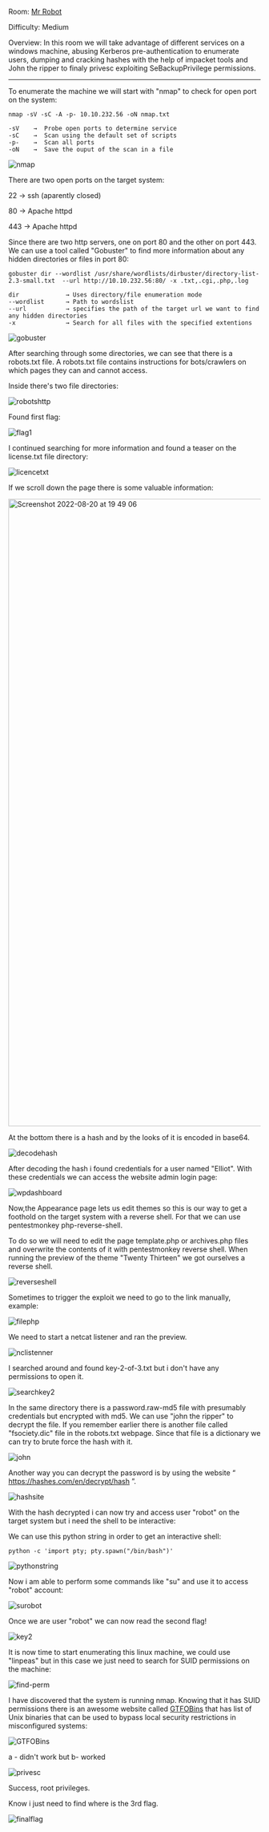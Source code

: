 Room: [Mr Robot](https://tryhackme.com/room/mrrobot)

Difficulty: Medium

Overview: In this room we will take advantage of different services on a windows machine, abusing Kerberos pre-authentication to enumerate users, dumping and cracking hashes with the help of impacket tools and John the ripper to finaly privesc exploiting SeBackupPrivilege permissions.

-----------------------------------------------------------------------------------------------------------------------------------------------------------

To enumerate the machine we will start with "nmap" to check for open port on the system:

```
nmap -sV -sC -A -p- 10.10.232.56 -oN nmap.txt

-sV    →  Probe open ports to determine service
-sC    →  Scan using the default set of scripts
-p-    →  Scan all ports
-oN    →  Save the ouput of the scan in a file
```

![nmap](https://user-images.githubusercontent.com/76821053/185758960-07557961-4579-40ec-91eb-2f90a6352289.png)

There are two open ports on the target system:

22 → ssh (aparently closed)

80 → Apache httpd

443 → Apache httpd

Since there are two http servers, one on port 80 and the other on port 443. We can use a tool called "Gobuster" to find more information about any hidden directories or files in port 80:

```
gobuster dir --wordlist /usr/share/wordlists/dirbuster/directory-list-2.3-small.txt  --url http://10.10.232.56:80/ -x .txt,.cgi,.php,.log

dir             → Uses directory/file enumeration mode
--wordlist      → Path to wordslist 
--url           → specifies the path of the target url we want to find any hidden directories
-x              → Search for all files with the specified extentions 
```

![gobuster](https://user-images.githubusercontent.com/76821053/185759356-5426e858-a36f-4de9-80d4-3239fdbe3737.png)

After searching through some directories, we can see that there is a robots.txt file. A robots.txt file contains instructions for bots/crawlers on which pages they can and cannot access.

Inside there's two file directories:

![robotshttp](https://user-images.githubusercontent.com/76821053/185761286-1961b69d-3fea-4594-9ea9-313ec5ef5aef.png)

Found first flag:

![flag1](https://user-images.githubusercontent.com/76821053/185761507-25c3ab56-b750-4164-ab33-9276605ca8df.png)

I continued searching for more information and found a teaser on the license.txt file directory:

![licencetxt](https://user-images.githubusercontent.com/76821053/185761854-87496a4b-3947-49f0-8bae-4a7d38db47e1.png)

If we scroll down the page there is some valuable information:

<img width="1252" alt="Screenshot 2022-08-20 at 19 49 06" src="https://user-images.githubusercontent.com/76821053/185762146-e12f24da-e99b-4d8d-be52-239d65b30c9a.png">

At the bottom there is a hash and by the looks of it is encoded in base64.

![decodehash](https://user-images.githubusercontent.com/76821053/185762231-7686c7d6-b8fb-4337-b674-747ca521271f.png)

After decoding the hash i found credentials for a user named "Elliot". With these credentials we can access the website admin login page:

![wpdashboard](https://user-images.githubusercontent.com/76821053/185762692-9b53da6b-2af4-4936-b93d-b0b0dc7e36b9.png)

Now,the Appearance page lets us edit themes so this is our way to get a foothold on the target system with a reverse shell. For that we can use pentestmonkey php-reverse-shell.

To do so we will need to edit the page template.php or archives.php files and overwrite the contents of it with pentestmonkey reverse shell. When running the preview of the theme "Twenty Thirteen" we got ourselves a reverse shell.

![reverseshell](https://user-images.githubusercontent.com/76821053/185798374-fd0657da-d16f-49c7-bf0d-45625933d674.png)

Sometimes to trigger the exploit we need to go to the link manually, example:

![filephp](https://user-images.githubusercontent.com/76821053/185798206-ee8141f9-c958-4059-a348-53aacadb7115.png)

We need to start a netcat listener and ran the preview.
 
![nclistenner](https://user-images.githubusercontent.com/76821053/185799814-01ab194d-113d-40fc-87f6-73785179fc84.png)

I searched around and found key-2-of-3.txt but i don't have any permissions to open it.

![searchkey2](https://user-images.githubusercontent.com/76821053/185799969-2f6c1e13-88a3-4c34-964b-0197cfffa27e.png)

In the same directory there is a password.raw-md5 file with presumably credentials but encrypted with md5. We can use "john the ripper" to decrypt the file. If you remember earlier there is another file called "fsociety.dic" file in the robots.txt webpage. Since that file is a dictionary we can try to brute force the hash with it.

![john](https://user-images.githubusercontent.com/76821053/185799991-7d97c9c6-401b-4be2-aacc-96de65a0f33d.png)

Another way you can decrypt the password is by using the website “ https://hashes.com/en/decrypt/hash ”.

![hashsite](https://user-images.githubusercontent.com/76821053/185800020-6092c907-6b53-4b24-9120-d7adfb2b5eb2.png)

With the hash decrypted i can now try and access user "robot" on the target system but i need the shell to be interactive:

We can use this python string in order to get an interactive shell:

```
python -c 'import pty; pty.spawn("/bin/bash")'
```

![pythonstring](https://user-images.githubusercontent.com/76821053/185800565-df9dceb3-574f-4ca9-9206-d9e49b6eb186.png)

Now i am able to perform some commands like "su" and use it to access "robot" account:

![surobot](https://user-images.githubusercontent.com/76821053/185800608-545f27d5-975a-4435-ba99-3d38aaa249f3.png)

Once we are user "robot" we can now read the second flag!

![key2](https://user-images.githubusercontent.com/76821053/185800698-6592f8b3-df49-4fd8-b161-2c2bd06729f7.png)

It is now time to start enumerating this linux machine, we could use "linpeas" but in this case we just need to search for SUID permissions on the machine: 

![find-perm](https://user-images.githubusercontent.com/76821053/185801007-ac0180cc-d840-4e83-9e4e-dda68a0cf4b0.png)

I have discovered that the system is running nmap. Knowing that it has SUID permissions there is an awesome website called [GTFOBins](https://gtfobins.github.io) that has list of Unix binaries that can be used to bypass local security restrictions in misconfigured systems:

![GTFOBins](https://user-images.githubusercontent.com/76821053/185801037-064898df-e7f9-487b-80ea-61b12a6a1270.png)

a - didn't work  but b- worked

![privesc](https://user-images.githubusercontent.com/76821053/185801071-1efd22f9-a5ac-4505-acdb-b891ec3da39c.png)

Success, root privileges.

Know i just need to find where is the 3rd flag.

![finalflag](https://user-images.githubusercontent.com/76821053/185801261-547bc5c6-7944-4050-b123-2cbe8cb60f66.png)

 



